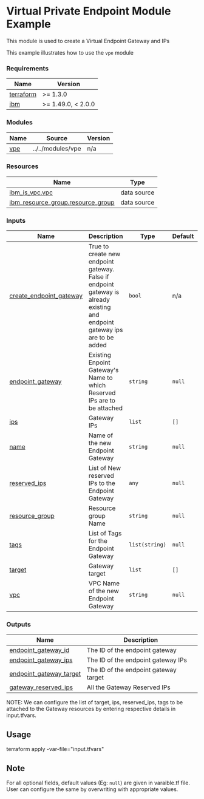 # Virtual Private Endpoint Module Example

This module is used to create a Virtual Endpoint Gateway and IPs

This example illustrates how to use the `vpe` module

<!-- BEGINNING OF PRE-COMMIT-TERRAFORM DOCS HOOK -->
### Requirements

| Name | Version |
|------|---------|
| <a name="requirement_terraform"></a> [terraform](#requirement\_terraform) | >= 1.3.0 |
| <a name="requirement_ibm"></a> [ibm](#requirement\_ibm) | >= 1.49.0, < 2.0.0 |

### Modules

| Name | Source | Version |
|------|--------|---------|
| <a name="module_vpe"></a> [vpe](#module\_vpe) | ../../modules/vpe | n/a |

### Resources

| Name | Type |
|------|------|
| [ibm_is_vpc.vpc](https://registry.terraform.io/providers/IBM-Cloud/ibm/latest/docs/data-sources/is_vpc) | data source |
| [ibm_resource_group.resource_group](https://registry.terraform.io/providers/IBM-Cloud/ibm/latest/docs/data-sources/resource_group) | data source |

### Inputs

| Name | Description | Type | Default | Required |
|------|-------------|------|---------|:--------:|
| <a name="input_create_endpoint_gateway"></a> [create\_endpoint\_gateway](#input\_create\_endpoint\_gateway) | True to create new endpoint gateway. False if endpoint gateway is already existing and endpoint gateway ips are to be added | `bool` | n/a | yes |
| <a name="input_endpoint_gateway"></a> [endpoint\_gateway](#input\_endpoint\_gateway) | Existing Enpoint Gateway's Name to which Reserved IPs are to be attached | `string` | `null` | no |
| <a name="input_ips"></a> [ips](#input\_ips) | Gateway IPs | `list` | `[]` | no |
| <a name="input_name"></a> [name](#input\_name) | Name of the new Endpoint Gateway | `string` | `null` | no |
| <a name="input_reserved_ips"></a> [reserved\_ips](#input\_reserved\_ips) | List of New reserved IPs to the Endpoint Gateway | `any` | `null` | no |
| <a name="input_resource_group"></a> [resource\_group](#input\_resource\_group) | Resource group Name | `string` | `null` | no |
| <a name="input_tags"></a> [tags](#input\_tags) | List of Tags for the Endpoint Gateway | `list(string)` | `null` | no |
| <a name="input_target"></a> [target](#input\_target) | Gateway target | `list` | `[]` | no |
| <a name="input_vpc"></a> [vpc](#input\_vpc) | VPC Name of the new Endpoint Gateway | `string` | `null` | no |

### Outputs

| Name | Description |
|------|-------------|
| <a name="output_endpoint_gateway_id"></a> [endpoint\_gateway\_id](#output\_endpoint\_gateway\_id) | The ID of the endpoint gateway |
| <a name="output_endpoint_gateway_ips"></a> [endpoint\_gateway\_ips](#output\_endpoint\_gateway\_ips) | The ID of the endpoint gateway IPs |
| <a name="output_endpoint_gateway_target"></a> [endpoint\_gateway\_target](#output\_endpoint\_gateway\_target) | The ID of the endpoint gateway target |
| <a name="output_gateway_reserved_ips"></a> [gateway\_reserved\_ips](#output\_gateway\_reserved\_ips) | All the Gateway Reserved IPs |
<!-- END OF PRE-COMMIT-TERRAFORM DOCS HOOK -->

NOTE: We can configure the list of target, ips, reserved_ips, tags to be attached to the Gateway resources by entering respective details in input.tfvars.

## Usage

terraform apply -var-file="input.tfvars"

## Note

For all optional fields, default values (Eg: `null`) are given in varaible.tf file. User can configure the same by overwriting with appropriate values.
